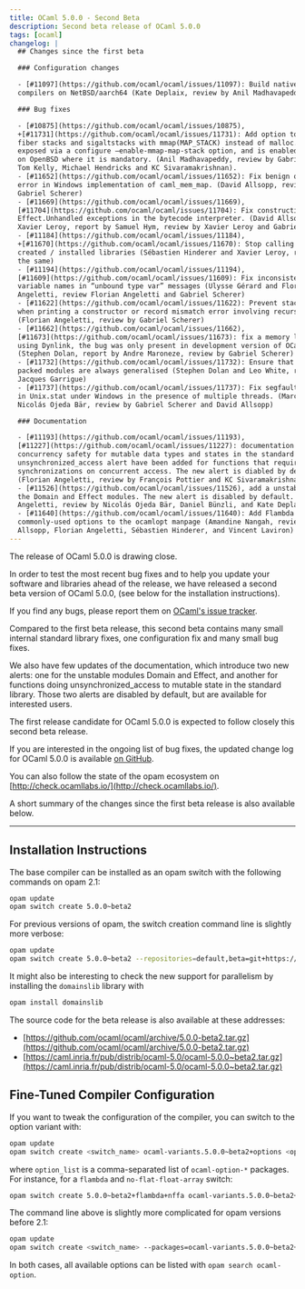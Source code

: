 ```yaml
---
title: OCaml 5.0.0 - Second Beta
description: Second beta release of OCaml 5.0.0
tags: [ocaml]
changelog: |
  ## Changes since the first beta

  ### Configuration changes

  - [#11097](https://github.com/ocaml/ocaml/issues/11097): Build native-code
  compilers on NetBSD/aarch64 (Kate Deplaix, review by Anil Madhavapeddy)

  ### Bug fixes

  - [#10875](https://github.com/ocaml/ocaml/issues/10875),
  +[#11731](https://github.com/ocaml/ocaml/issues/11731): Add option to allocate
  fiber stacks and sigaltstacks with mmap(MAP_STACK) instead of malloc. This is
  exposed via a configure –enable-mmap-map-stack option, and is enabled by default
  on OpenBSD where it is mandatory. (Anil Madhavapeddy, review by Gabriel Scherer,
  Tom Kelly, Michael Hendricks and KC Sivaramakrishnan).
  - [#11652](https://github.com/ocaml/ocaml/issues/11652): Fix benign off-by-one
  error in Windows implementation of caml_mem_map. (David Allsopp, review by
  Gabriel Scherer)
  - [#11669](https://github.com/ocaml/ocaml/issues/11669),
  [#11704](https://github.com/ocaml/ocaml/issues/11704): Fix construction of
  Effect.Unhandled exceptions in the bytecode interpreter. (David Allsopp and
  Xavier Leroy, report by Samuel Hym, review by Xavier Leroy and Gabriel Scherer)
  - [#11184](https://github.com/ocaml/ocaml/issues/11184),
  +[#11670](https://github.com/ocaml/ocaml/issues/11670): Stop calling ranlib on
  created / installed libraries (Sébastien Hinderer and Xavier Leroy, review by
  the same)
  - [#11194](https://github.com/ocaml/ocaml/issues/11194),
  [#11609](https://github.com/ocaml/ocaml/issues/11609): Fix inconsistent type
  variable names in “unbound type var” messages (Ulysse Gérard and Florian
  Angeletti, review Florian Angeletti and Gabriel Scherer)
  - [#11622](https://github.com/ocaml/ocaml/issues/11622): Prevent stack overflow
  when printing a constructor or record mismatch error involving recursive types.
  (Florian Angeletti, review by Gabriel Scherer)
  - [#11662](https://github.com/ocaml/ocaml/issues/11662),
  [#11673](https://github.com/ocaml/ocaml/issues/11673): fix a memory leak when
  using Dynlink, the bug was only present in development version of OCaml 5.
  (Stephen Dolan, report by Andre Maroneze, review by Gabriel Scherer)
  - [#11732](https://github.com/ocaml/ocaml/issues/11732): Ensure that types from
  packed modules are always generalised (Stephen Dolan and Leo White, review by
  Jacques Garrigue)
  - [#11737](https://github.com/ocaml/ocaml/issues/11737): Fix segfault condition
  in Unix.stat under Windows in the presence of multiple threads. (Marc Lasson,
  Nicolás Ojeda Bär, review by Gabriel Scherer and David Allsopp)

  ### Documentation

  - [#11193](https://github.com/ocaml/ocaml/issues/11193),
  [#11227](https://github.com/ocaml/ocaml/issues/11227): documentation on
  concurrency safety for mutable data types and states in the standard library. A
  unsynchronized_access alert have been added for functions that require user
  synchronizations on concurrent access. The new alert is diabled by default.
  (Florian Angeletti, review by François Pottier and KC Sivaramakrishnan )
  - [#11526](https://github.com/ocaml/ocaml/issues/11526), add a unstable alert to
  the Domain and Effect modules. The new alert is disabled by default. (Florian
  Angeletti, review by Nicolás Ojeda Bär, Daniel Bünzli, and Kate Deplaix)
  - [#11640](https://github.com/ocaml/ocaml/issues/11640): Add Flambda
  commonly-used options to the ocamlopt manpage (Amandine Nangah, review by David
  Allsopp, Florian Angeletti, Sébastien Hinderer, and Vincent Laviron)
---
```


The release of OCaml 5.0.0 is drawing close.

In order to test the most recent bug fixes and to help you update your software
and libraries ahead of the release, we have released a second beta version of
OCaml 5.0.0, (see below for the installation instructions).

If you find any bugs, please report them on [OCaml's issue tracker](https://github.com/ocaml/ocaml/issues).

Compared to the first beta release, this second beta contains many small
internal standard library fixes, one configuration fix and many small bug fixes.

We also have few updates of the documentation, which introduce two new alerts:
one for the unstable modules Domain and Effect, and another for functions doing
unsynchronized_access to mutable state in the standard library. Those two alerts
are disabled by default, but are available for interested users.

The first release candidate for OCaml 5.0.0 is expected to follow closely this
second beta release.

If you are interested in the ongoing list of bug fixes, the updated change log
for OCaml 5.0.0 is available [on GitHub](https://github.com/ocaml/ocaml/blob/5.0/Changes).

You can also follow the state of the opam ecosystem on [http://check.ocamllabs.io/](http://check.ocamllabs.io/).

A short summary of the changes since the first beta release is also available below.

---
## Installation Instructions

The base compiler can be installed as an opam switch with the following commands
on opam 2.1:
```bash
opam update
opam switch create 5.0.0~beta2
```

For previous versions of opam, the switch creation command line is slightly more verbose:
```bash
opam update
opam switch create 5.0.0~beta2 --repositories=default,beta=git+https://github.com/ocaml/ocaml-beta-repository.git
```

It might also be interesting to check the new support for parallelism by installing
the `domainslib` library with
```bash
opam install domainslib
```

The source code for the beta release is also available at these addresses:

* [https://github.com/ocaml/ocaml/archive/5.0.0-beta2.tar.gz](https://github.com/ocaml/ocaml/archive/5.0.0-beta2.tar.gz)
* [https://caml.inria.fr/pub/distrib/ocaml-5.0/ocaml-5.0.0~beta2.tar.gz](https://caml.inria.fr/pub/distrib/ocaml-5.0/ocaml-5.0.0~beta2.tar.gz)

## Fine-Tuned Compiler Configuration

If you want to tweak the configuration of the compiler, you can switch to the option variant with:
```bash
opam update
opam switch create <switch_name> ocaml-variants.5.0.0~beta2+options <option_list>
```
where `option_list` is a comma-separated list of `ocaml-option-*` packages. For instance, for a `flambda` and `no-flat-float-array` switch:
```bash
opam switch create 5.0.0~beta2+flambda+nffa ocaml-variants.5.0.0~beta2+options ocaml-option-flambda ocaml-option-no-flat-float-array
```
The command line above is slightly more complicated for opam versions before 2.1:
```bash
opam update
opam switch create <switch_name> --packages=ocaml-variants.5.0.0~beta2+options,<option_list> --repositories=default,beta=git+https://github.com/ocaml/ocaml-beta-repository.git
```

In both cases, all available options can be listed with `opam search ocaml-option`.
